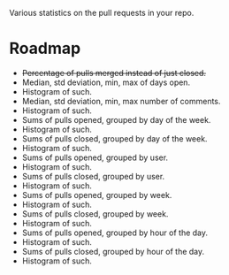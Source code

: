 Various statistics on the pull requests in your repo.

# Roadmap

* ~~Percentage of pulls merged instead of just closed.~~
* Median, std deviation, min, max of days open.
* Histogram of such.
* Median, std deviation, min, max number of comments.
* Histogram of such.
* Sums of pulls opened, grouped by day of the week.
* Histogram of such.
* Sums of pulls closed, grouped by day of the week.
* Histogram of such.
* Sums of pulls opened, grouped by user.
* Histogram of such.
* Sums of pulls closed, grouped by user.
* Histogram of such.
* Sums of pulls opened, grouped by week.
* Histogram of such.
* Sums of pulls closed, grouped by week.
* Histogram of such.
* Sums of pulls opened, grouped by hour of the day.
* Histogram of such.
* Sums of pulls closed, grouped by hour of the day.
* Histogram of such.

